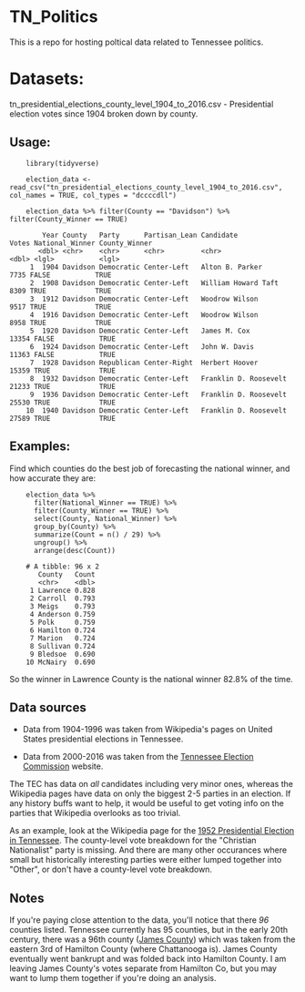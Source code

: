# TN_Politics

This is a repo for hosting poltical data related to Tennessee politics.

# Datasets:

tn_presidential_elections_county_level_1904_to_2016.csv - Presidential election votes since 1904 broken down by county.

## Usage:

        library(tidyverse)
        
        election_data <- read_csv("tn_presidential_elections_county_level_1904_to_2016.csv", col_names = TRUE, col_types = "dccccdll")
        
        election_data %>% filter(County == "Davidson") %>% filter(County_Winner == TRUE)
        
            Year County   Party      Partisan_Lean Candidate             Votes National_Winner County_Winner
           <dbl> <chr>    <chr>      <chr>         <chr>                 <dbl> <lgl>           <lgl>        
         1  1904 Davidson Democratic Center-Left   Alton B. Parker        7735 FALSE           TRUE         
         2  1908 Davidson Democratic Center-Left   William Howard Taft    8309 TRUE            TRUE         
         3  1912 Davidson Democratic Center-Left   Woodrow Wilson         9517 TRUE            TRUE         
         4  1916 Davidson Democratic Center-Left   Woodrow Wilson         8958 TRUE            TRUE         
         5  1920 Davidson Democratic Center-Left   James M. Cox          13354 FALSE           TRUE         
         6  1924 Davidson Democratic Center-Left   John W. Davis         11363 FALSE           TRUE         
         7  1928 Davidson Republican Center-Right  Herbert Hoover        15359 TRUE            TRUE         
         8  1932 Davidson Democratic Center-Left   Franklin D. Roosevelt 21233 TRUE            TRUE         
         9  1936 Davidson Democratic Center-Left   Franklin D. Roosevelt 25530 TRUE            TRUE         
        10  1940 Davidson Democratic Center-Left   Franklin D. Roosevelt 27589 TRUE            TRUE   

## Examples:

Find which counties do the best job of forecasting the national winner, and how accurate they are:

        election_data %>% 
          filter(National_Winner == TRUE) %>% 
          filter(County_Winner == TRUE) %>% 
          select(County, National_Winner) %>% 
          group_by(County) %>% 
          summarize(Count = n() / 29) %>% 
          ungroup() %>% 
          arrange(desc(Count))
        
        # A tibble: 96 x 2
           County   Count
           <chr>    <dbl>
         1 Lawrence 0.828
         2 Carroll  0.793
         3 Meigs    0.793
         4 Anderson 0.759
         5 Polk     0.759
         6 Hamilton 0.724
         7 Marion   0.724
         8 Sullivan 0.724
         9 Bledsoe  0.690
        10 McNairy  0.690

So the winner in Lawrence County is the national winner 82.8% of the time.


## Data sources

* Data from 1904-1996 was taken from Wikipedia's pages on United States presidential elections in Tennessee.

* Data from 2000-2016 was taken from the [Tennessee Election Commission](https://sos.tn.gov/elections/results) website.  

The TEC has data on *all* candidates including very minor ones, whereas the Wikipedia pages have data on only the biggest 2-5 parties in an election.  If any history buffs want to 
help, it would be useful to get voting info on the parties that Wikipedia overlooks as too trivial.

As an example, look at the Wikipedia page for the [1952 Presidential Election in 
Tennessee](https://en.m.wikipedia.org/wiki/1952_United_States_presidential_election_in_Tennessee#Results_by_county).  The county-level vote breakdown for the "Christian Nationalist" 
party is missing.  And there are many other occurances where small but historically interesting parties were either lumped together into "Other", or don't have a county-level vote 
breakdown.

## Notes

If you're paying close attention to the data, you'll notice that there *96* counties listed.  Tennessee currently has 95 counties, but in the early 20th century, there was a 96th 
county ([James County](https://en.wikipedia.org/wiki/James_County,_Tennessee)) which was taken from the eastern 3rd of Hamilton County (where Chattanooga is).  James County eventually 
went bankrupt and was folded back into Hamilton County.  I am leaving James County's votes separate from Hamilton Co, but you may want to lump them together if you're doing an analysis.
